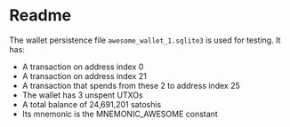 # Readme

The wallet persistence file `awesome_wallet_1.sqlite3` is used for testing. It has:

- A transaction on address index 0
- A transaction on address index 21
- A transaction that spends from these 2 to address index 25
- The wallet has 3 unspent UTXOs
- A total balance of 24,691,201 satoshis
- Its mnemonic is the MNEMONIC_AWESOME constant
